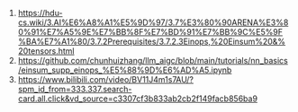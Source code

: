 

1. https://hdu-cs.wiki/3.AI%E6%A8%A1%E5%9D%97/3.7%E3%80%90ARENA%E3%80%91%E7%A5%9E%E7%BB%8F%E7%BD%91%E7%BB%9C%E5%9F%BA%E7%A1%80/3.7.2Prerequisites/3.7.2.3Einops,%20Einsum%20&%20tensors.html
2. https://github.com/chunhuizhang/llm_aigc/blob/main/tutorials/nn_basics/einsum_supp_einops_%E5%88%9D%E6%AD%A5.ipynb
3. https://www.bilibili.com/video/BV11J4m1s7AU/?spm_id_from=333.337.search-card.all.click&vd_source=c3307cf3b833ab2cb2f149facb856ba9


